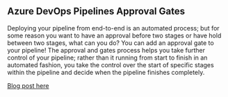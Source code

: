 ## Azure DevOps Pipelines Approval Gates

Deploying your pipeline from end-to-end is an automated process; but for some reason you want to have an approval before two stages or have hold between two stages, what can you do? You can add an approval gate to your pipeline! The approval and gates process helps you take further control of your pipeline; rather than it running from start to finish in an automated fashion, you take the control over the start of specific stages within the pipeline and decide when the pipeline finishes completely.

[Blog post here](https://thomasthornton.cloud/2020/11/09/azure-devops-pipelines-approval-gates/)

